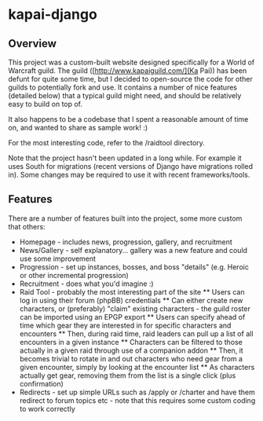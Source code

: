 # kapai-django

## Overview

This project was a custom-built website designed specifically for a World of Warcraft guild. The guild ([http://www.kapaiguild.com/](Ka Pai)) has been defunt for quite some time, but I decided to open-source the code for other guilds to potentially fork and use. It contains a number of nice features (detailed below) that a typical guild might need, and should be relatively easy to build on top of.

It also happens to be a codebase that I spent a reasonable amount of time on, and wanted to share as sample work! :)

For the most interesting code, refer to the /raidtool directory.

Note that the project hasn't been updated in a long while. For example it uses South for migrations (recent versions of Django have migrations rolled in). Some changes may be required to use it with recent frameworks/tools.

## Features

There are a number of features built into the project, some more custom that others:

* Homepage - includes news, progression, gallery, and recruitment
* News/Gallery - self explanatory... gallery was a new feature and could use some improvement
* Progression - set up instances, bosses, and boss "details" (e.g. Heroic or other incremental progression)
* Recruitment - does what you'd imagine :)
* Raid Tool - probably the most interesting part of the site
** Users can log in using their forum (phpBB) credentials
** Can either create new characters, or (preferably) "claim" existing characters - the guild roster can be imported using an EPGP export
** Users can specify ahead of time which gear they are interested in for specific characters and encounters
** Then, during raid time, raid leaders can pull up a list of all encounters in a given instance
** Characters can be filtered to those actually in a given raid through use of a companion addon
** Then, it becomes trivial to rotate in and out characters who need gear from a given encounter, simply by looking at the encounter list
** As characters actually get gear, removing them from the list is a single click (plus confirmation)
* Redirects - set up simple URLs such as /apply or /charter and have them redirect to forum topics etc - note that this requires some custom coding to work correctly